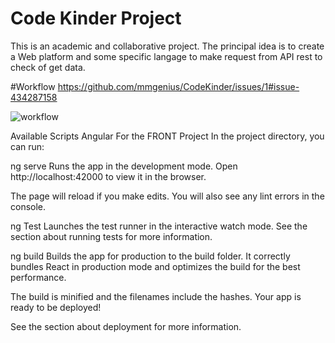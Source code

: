 # Code Kinder Project

This is an academic and collaborative project. 
The principal idea is to create a Web platform and some specific langage to make request from API rest to check of get data. 


#Workflow
https://github.com/mmgenius/CodeKinder/issues/1#issue-434287158


![workflow](https://user-images.githubusercontent.com/11133767/56291834-4ffad180-6126-11e9-8975-68e9c4c6af40.JPG)


Available Scripts Angular For the FRONT Project
In the project directory, you can run:

ng serve
Runs the app in the development mode.
Open http://localhost:42000 to view it in the browser.

The page will reload if you make edits.
You will also see any lint errors in the console.

ng Test
Launches the test runner in the interactive watch mode.
See the section about running tests for more information.

ng build
Builds the app for production to the build folder.
It correctly bundles React in production mode and optimizes the build for the best performance.

The build is minified and the filenames include the hashes.
Your app is ready to be deployed!

See the section about deployment for more information.
